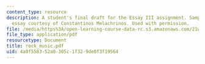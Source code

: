 ```yaml
---
content_type: resource
description: A student's final draft for the Essay III assignment. Sample student
  essay courtesy of Constantinos Melachrinos. Used with permission.
file: /media/https%3A/open-learning-course-data-rc.s3.amazonaws.com/21w-730-2-the-creative-spark-fall-2004/4a8f558352a0305c1f329de0f3f19564_rock_music.pdf
file_type: application/pdf
resourcetype: Document
title: rock_music.pdf
uid: 4a8f5583-52a0-305c-1f32-9de0f3f19564
---
```

